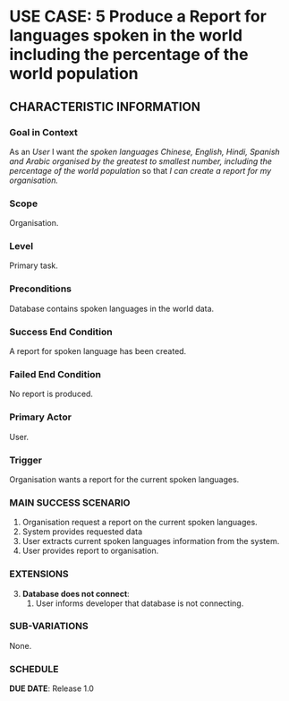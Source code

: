 # USE CASE: 5 Produce a Report for languages spoken in the world including the percentage of the world population  

## CHARACTERISTIC INFORMATION

### Goal in Context

As an *User* I want *the spoken languages Chinese, English, Hindi, Spanish and Arabic organised by the greatest to smallest number, including the percentage of the world population* so that *I can create a report for my organisation.*

### Scope

Organisation.

### Level

Primary task.

### Preconditions

Database contains spoken languages in the world data.

### Success End Condition

A report for spoken language has been created.

### Failed End Condition

No report is produced.

### Primary Actor

User.

### Trigger

Organisation wants a report for the current spoken languages.

### MAIN SUCCESS SCENARIO

1. Organisation request a report on the current spoken languages.
2. System provides requested data
3. User extracts current spoken languages information from the system.
4. User provides report to organisation.

### EXTENSIONS

3. **Database does not connect**:
    1. User informs developer that database is not connecting.

### SUB-VARIATIONS

None.

### SCHEDULE

**DUE DATE**: Release 1.0